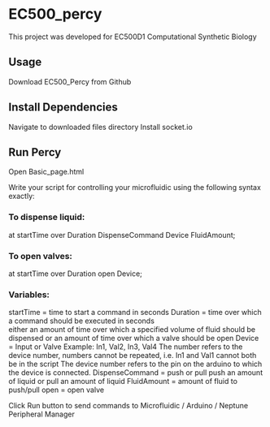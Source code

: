 # EC500_percy

This project was developed for EC500D1 Computational Synthetic Biology

## Usage

Download EC500_Percy from Github

## Install Dependencies

Navigate to downloaded files directory
Install socket.io

## Run Percy
Open Basic_page.html

Write your script for controlling your microfluidic using the following syntax exactly:

### To dispense liquid:
at startTime over Duration DispenseCommand Device FluidAmount;
### To open valves:
at startTime over Duration open Device;

### Variables:
startTime = time to start a command in seconds
Duration = time over which a command should be executed in seconds	
	either an amount of time over which a specified volume of fluid should be dispensed
	or
	an amount of time over which a valve should be open
Device = Input or Valve
	Example: In1, Val2, In3, Val4
	The number refers to the device number, numbers cannot be repeated, i.e. In1 and Val1 cannot both be in the script
	The device number refers to the pin on the arduino to which the device is connected.
DispenseCommand = push or pull
	push an amount of liquid
	or
	pull an amount of liquid
FluidAmount = amount of fluid to push/pull
open = open valve


Click Run button to send commands to Microfluidic / Arduino / Neptune Peripheral Manager


